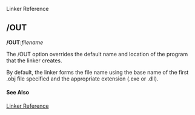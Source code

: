 Linker Reference

## /OUT

**/OUT**:_filename_

The /OUT option overrides the default name and location of the program that the linker creates.

By default, the linker forms the file name using the base name of the first .obj file specified and the appropriate extension (.exe or .dll).

#### See Also

[Linker Reference](readme.md)
